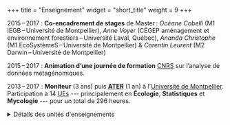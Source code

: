 +++
title = "Enseignement"
widget = "short_title"
weight = 9
+++


2015 – 2017 
: **Co-encadrement de stages** de Master : *Océane Cobelli* (M1 IEGB – Université de Montpellier), *Anne Voyer* (CÉGEP aménagement et environnement forestiers – Université Laval, Québec), *Ananda Christophe* (M1 EcoSystèmeS – Université de Montpellier) & *Corentin Leurent* (M2 Darwin – Université de Montpellier) 

2015 – 2017
: **Animation d’une journée de formation** [CNRS](https://cnrs.fr/) sur l’analyse de données métagénomiques. 



2013 – 2017
: **Moniteur** (3 ans) puis <abbr title="Attaché Temporaire d'Enseignement et de Recherche" lang="fr">**ATER**</abbr> (1 an) à l'[Université de Montpellier](https://www.umontpellier.fr/). Participation à 14 <abbr title="Unité d'enseignement" lang="fr">UEs</abbr> --- principalement en **Écologie**, **Statistiques** et **Mycologie** --- pour un total de 296 heures.

<details close id="detail_ens">
   <summary>Détails des unités d'enseignements</summary>

| Année     |Code UE  |Détails                                                 |Responsables |Niveau  |Heures |
|:--------:|---------|---------------------------------------------------------|-------------|--------|:-------|
| 2013-2014 | FMOB105 | TD Métacommunautés + Neutralité                    | F. Munoz    | M1     | 6     |
|  &#124; | FMOB317 | Semaine de terrain Écologie environnement sociétés | O. Thaller  | M2     | 20    |
|  &#124; | GMBE10E | CM + TD Diversité et biogéographie des écosystèmes | D. McKey    | M1     | 3     |
|  &#124; | GLBE203 | TD Génétique                                       | P. Labbé    | L1     | 16,5  |
|  &#124; | GLBE610 | TP Mycologie                                       | F. Richard  | L3     | 27    |
| 2014-2015 | FMOB105 | TP + TD Métacommunautés + neutralité               | F. Munoz    | M1     | 12    |
|  &#124; | GMBE10E | CM + TD Diversité et biogéographie des écosystèmes | D. McKey    | M1     | 3     |
|  &#124; | HLBE518 | CM + TD Interactions sols organismes               | T. Decaens  | L3     | 13    |
|  &#124; | HLBE510 | Projet tutoré                                      | V. Girard   | L3     | 12    |
|  &#124; | HLBE201 | TD Cycles de vie des organismes                    | P. Labbé    | L1     | 12    |
|  &#124; | HLBE603 | TP Spermaphytes : phylogénie et floristique        | J.F. Terral | L3     | 12    |
| 2015-2016 | HMBE3A2 | TD Analyse d'articles interactions plantes/animaux | R. Manlay   | M1     | 12    |
|  &#124; | HMBE105 | TP + TD Écologie des Populations, communautés      | S. Maurice  | M1     | 12    |
|  &#124; | HMBE108 | CM + TD Diversité et biogéographie des écosystèmes | D. McKey    | M1     | 12    |
|  &#124; | HLBE512 | TP Mycologie + Sortie Mycologie                    | F. Richard  | L3     | 12    |
| &#124;  | HMBE109 | Sortie Écologie et société                         | C. Petit    | M1     | 18    |
| 2016-2017 | HMBE101 | TD Bases en traitement de données biologiques      | B. Mérigot  | M1     | 25    |
| &#124;  | HMBE105 | TP + TD Écologie des Populations, communautés      | S. Maurice  | M1     | 9     |
| &#124;  | HMBE108 | CM + TD Diversité et biogéographie des écosystèmes | D. McKey    | M1     | 21,5  |
| &#124;  | HLBE101 | CM + TD Biologie Intégrative                       | J-H. Lignot | L1     | 16,5  |
| &#124;  | HMBE3A2 | TD analyse article interactions plantes/animaux    | R. Manlay   | M1     | 12    |
| &#124;  | HMBS123 | TD Biostatistique                                  | J. Claude   | M1     | 10    |
| Total     |         |                                                    |             |        | **296,5** |


 </table>
</details>